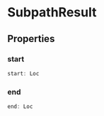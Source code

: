 # SubpathResult



## Properties

### start

```ts
start: Loc
```



### end

```ts
end: Loc
```



